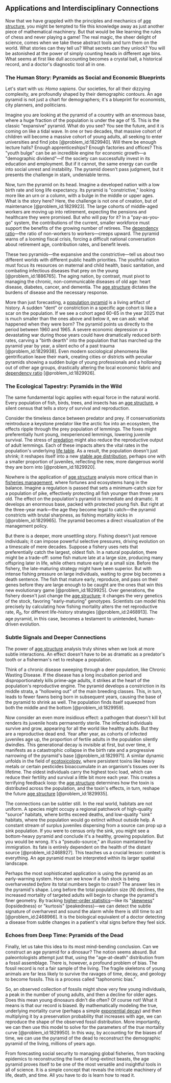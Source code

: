 ## Applications and Interdisciplinary Connections

Now that we have grappled with the principles and mechanics of [age structure](@article_id:197177), you might be tempted to file this knowledge away as just another piece of mathematical machinery. But that would be like learning the rules of chess and never playing a game! The real magic, the sheer delight of science, comes when we take these abstract tools and turn them on the world. What stories can they tell us? What secrets can they unlock? You will be astonished at the power of simply counting heads in different age bins. What seems at first like dull accounting becomes a crystal ball, a historical record, and a doctor's diagnostic tool all in one.

### The Human Story: Pyramids as Social and Economic Blueprints

Let's start with us: *Homo sapiens*. Our societies, for all their dizzying complexity, are profoundly shaped by their demographic contours. An age pyramid is not just a chart for demographers; it's a blueprint for economists, city planners, and politicians.

Imagine you are looking at the pyramid of a country with an enormous base, where a huge fraction of the population is under the age of 15. This is the classic "expansive" pyramid. What do you see? You see the future, and it is coming on like a tidal wave. In one or two decades, that massive cohort of children will become a massive cohort of young adults, all seeking to enter universities and find jobs [@problem_id:1829940]. Will there be enough lecture halls? Enough apprenticeships? Enough factories and offices? This "youth bulge" can be an incredible engine for economic growth—a "demographic dividend"—if the society can successfully invest in its education and employment. But if it cannot, the same energy can curdle into social unrest and instability. The pyramid doesn't pass judgment, but it presents the challenge in stark, undeniable terms.

Now, turn the pyramid on its head. Imagine a developed nation with a low birth rate and long life expectancy. Its pyramid is "constrictive," looking more like an urn or a column, with a bulge in the middle or upper ages. What is the story here? Here, the challenge is not one of creation, but of maintenance [@problem_id:1829923]. The large cohorts of middle-aged workers are moving up into retirement, expecting the pensions and healthcare they were promised. But who will pay for it? In a "pay-as-you-go" system, the contributions of the current, smaller workforce must support the benefits of the growing number of retirees. The [dependency ratio](@article_id:185227)—the ratio of non-workers to workers—creeps upward. The pyramid warns of a looming fiscal crisis, forcing a difficult national conversation about retirement age, contribution rates, and benefit levels.

These two pyramids—the expansive and the constrictive—tell us about two different worlds with different public health priorities. The youthful nation must focus its resources on maternal and child health, basic sanitation, and combating infectious diseases that prey on the young [@problem_id:1886765]. The aging nation, by contrast, must pivot to managing the chronic, non-communicable diseases of old age: heart disease, diabetes, cancer, and dementia. The [age structure](@article_id:197177) dictates the burdens of disease and the necessary response.

More than just forecasting, a [population pyramid](@article_id:181953) is a living artifact of history. A sudden "dent" or constriction in a specific age cohort is like a scar on the population. If we see a cohort aged 60-65 in the year 2025 that is much smaller than the ones above and below it, we can ask: what happened when they were born? The pyramid points us directly to the period between 1960 and 1965. A severe economic depression or a devastating war during those years could have dramatically reduced birth rates, carving a "birth dearth" into the population that has marched up the pyramid year by year, a silent echo of a past trauma [@problem_id:1829938]. Even modern sociological phenomena like gentrification leave their mark, creating cities or districts with peculiar pyramids showing a sudden bulge of young professionals and a hollowing out of other age groups, drastically altering the local economic fabric and [dependency ratio](@article_id:185227) [@problem_id:1829926].

### The Ecological Tapestry: Pyramids in the Wild

The same fundamental logic applies with equal force in the natural world. Every population of fish, birds, trees, and insects has an [age structure](@article_id:197177), a silent census that tells a story of survival and reproduction.

Consider the timeless dance between predator and prey. If conservationists reintroduce a keystone predator like the arctic fox into an ecosystem, the effects ripple through the prey population of lemmings. The foxes might preferentially hunt young, inexperienced lemmings, lowering juvenile survival. The stress of [predation](@article_id:141718) might also reduce the reproductive output of adult lemmings. Each of these impacts alters the vital rates in the population's underlying [life table](@article_id:139205). As a result, the population doesn't just shrink; it reshapes itself into a new [stable age distribution](@article_id:184913), perhaps one with a smaller proportion of juveniles, reflecting the new, more dangerous world they are born into [@problem_id:1829920].

Nowhere is the application of [age structure](@article_id:197177) analysis more critical than in [fisheries management](@article_id:181961), where fortunes and ecosystems hang in the balance. Imagine a regulation is passed that sets a minimum-catch size for a population of pike, effectively protecting all fish younger than three years old. The effect on the population's pyramid is immediate and dramatic. It develops an enormous base, packed with protected young fish. But right at the three-year mark—the age they become legal to catch—the pyramid constricts with brutal sharpness, as fishing mortality kicks in [@problem_id:1829965]. The pyramid becomes a direct visualization of the management policy.

But there is a deeper, more unsettling story. Fishing doesn't just remove individuals; it can impose powerful selective pressures, driving evolution on a timescale of mere decades. Suppose a fishery uses nets that preferentially catch the largest, oldest fish. In a natural population, there might be a trade-off: some fish mature late at a large size, producing many offspring later in life, while others mature early at a small size. Before the fishery, the late-maturing strategy might have been superior. But with intense fishing pressure on large individuals, waiting to grow big becomes a death sentence. The fish that mature early, reproduce, and pass on their genes before they are large enough to be caught are the ones that win this new evolutionary game [@problem_id:1829925]. Over generations, the fishery doesn't just change the [age structure](@article_id:197177); it changes the very genetics of the stock, favoring "early-maturing" genotypes. Scientists can model this precisely by calculating how fishing mortality alters the net reproductive rate, $R_0$, for different life-history strategies [@problem_id:2468913]. The age pyramid, in this case, becomes a testament to unintended, human-driven evolution.

### Subtle Signals and Deeper Connections

The power of [age structure](@article_id:197177) analysis truly shines when we look at more subtle interactions. An effect doesn't have to be as dramatic as a predator's tooth or a fisherman's net to reshape a population.

Think of a chronic disease sweeping through a deer population, like Chronic Wasting Disease. If the disease has a long incubation period and disproportionately kills prime-age adults, it strikes at the heart of the population's reproductive engine. The pyramid develops a constriction in its middle strata, a "hollowing out" of the main breeding classes. This, in turn, leads to fewer fawns being born in subsequent years, causing the base of the pyramid to shrink as well. The population finds itself squeezed from both the middle and the bottom [@problem_id:1829959].

Now consider an even more insidious effect: a pathogen that doesn't kill but renders its juvenile hosts permanently sterile. The infected individuals survive and grow, appearing for all the world like healthy adults. But they are a reproductive dead end. Year after year, as cohorts of infected juveniles age up, the proportion of fertile adults in the population silently dwindles. This generational decay is invisible at first, but over time, it manifests as a catastrophic collapse in the birth rate and a progressive narrowing of the pyramid's base [@problem_id:1829971]. A similar dynamic unfolds in the field of [ecotoxicology](@article_id:189968), where persistent toxins like heavy metals or certain pesticides bioaccumulate in an organism's tissues over its lifetime. The oldest individuals carry the highest toxic load, which can reduce their fertility and survival a little bit more each year. This creates a terrifying feedback loop: the [age structure](@article_id:197177) determines how the toxin is distributed across the population, and the toxin's effects, in turn, reshape the future [age structure](@article_id:197177) [@problem_id:1829935].

The connections can be subtler still. In the real world, habitats are not uniform. A species might occupy a regional patchwork of high-quality "source" habitats, where births exceed deaths, and low-quality "sink" habitats, where the population would go extinct without outside help. A constant stream of surplus juveniles dispersing from a source can prop up a sink population. If you were to census only the sink, you might see a bottom-heavy pyramid and conclude it's a healthy, growing population. But you would be wrong. It's a "pseudo-source," an illusion maintained by immigration. Its fate is entirely dependent on the health of the distant source [@problem_id:2468927]. This teaches us a crucial lesson: context is everything. An age pyramid must be interpreted within its larger spatial landscape.

Perhaps the most sophisticated application is using the pyramid as an early-warning system. How can we know if a fish stock is being overharvested *before* its total numbers begin to crash? The answer lies in the pyramid's shape. Long before the total population size ($N$) declines, the increased mortality of targeted adults will begin to change the pyramid's finer geometry. By tracking [higher-order statistics](@article_id:192855)—like its "[skewness](@article_id:177669)" (lopsidedness) or "kurtosis" (peakedness)—we can detect the subtle signature of overharvest and sound the alarm while there is still time to act [@problem_id:2468966]. It is the biological equivalent of a doctor detecting a disease from subtle changes in a patient's vital signs before they feel sick.

### Echoes from Deep Time: Pyramids of the Dead

Finally, let us take this idea to its most mind-bending conclusion. Can we construct an age pyramid for a dinosaur? The notion seems absurd. But paleontologists attempt just that, using the "age-at-death" distribution from a fossil assemblage. There is, however, a profound problem of bias. The fossil record is not a fair sample of the living. The fragile skeletons of young animals are far less likely to survive the ravages of time, decay, and geology to become fossils. This is a process called "taphonomic bias."

So, an observed collection of fossils might show very few young individuals, a peak in the number of young adults, and then a decline for older ages. Does this mean young dinosaurs didn't die often? Of course not! What it means is that our record is biased. By mathematically modeling the true, underlying mortality curve (perhaps a simple [exponential decay](@article_id:136268)) and then multiplying it by a preservation probability that increases with age, we can reproduce the shape of the observed fossil distribution. More importantly, we can then use this model to solve for the parameters of the *true* mortality curve [@problem_id:1829950]. In this way, by accounting for the biases of time, we can use the pyramid of the dead to reconstruct the demographic pyramid of the living, millions of years ago.

From forecasting social security to managing global fisheries, from tracking epidemics to reconstructing the lives of long-extinct beasts, the age pyramid proves itself to be one of the most versatile and insightful tools in all of science. It is a simple concept that reveals the intricate machinery of life, death, and time. All you have to do is learn how to read it.